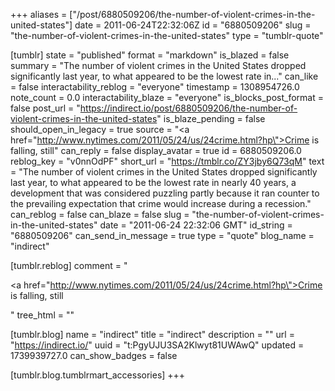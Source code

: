 +++
aliases = ["/post/6880509206/the-number-of-violent-crimes-in-the-united-states"]
date = 2011-06-24T22:32:06Z
id = "6880509206"
slug = "the-number-of-violent-crimes-in-the-united-states"
type = "tumblr-quote"

[tumblr]
state = "published"
format = "markdown"
is_blazed = false
summary = "The number of violent crimes in the United States dropped significantly last year, to what appeared to be the lowest rate in..."
can_like = false
interactability_reblog = "everyone"
timestamp = 1308954726.0
note_count = 0.0
interactability_blaze = "everyone"
is_blocks_post_format = false
post_url = "https://indirect.io/post/6880509206/the-number-of-violent-crimes-in-the-united-states"
is_blaze_pending = false
should_open_in_legacy = true
source = "<a href=\"http://www.nytimes.com/2011/05/24/us/24crime.html?hp\">Crime is falling, still</a>"
can_reply = false
display_avatar = true
id = 6880509206.0
reblog_key = "v0nnOdPF"
short_url = "https://tmblr.co/ZY3jby6Q73qM"
text = "The number of violent crimes in the United States dropped significantly last year, to what appeared to be the lowest rate in nearly 40 years, a development that was considered puzzling partly because it ran counter to the prevailing expectation that crime would increase during a recession."
can_reblog = false
can_blaze = false
slug = "the-number-of-violent-crimes-in-the-united-states"
date = "2011-06-24 22:32:06 GMT"
id_string = "6880509206"
can_send_in_message = true
type = "quote"
blog_name = "indirect"

[tumblr.reblog]
comment = "<p><a href=\"http://www.nytimes.com/2011/05/24/us/24crime.html?hp\">Crime is falling, still</a></p>"
tree_html = ""

[tumblr.blog]
name = "indirect"
title = "indirect"
description = ""
url = "https://indirect.io/"
uuid = "t:PgyUJU3SA2Klwyt81UWAwQ"
updated = 1739939727.0
can_show_badges = false

[tumblr.blog.tumblrmart_accessories]
+++
